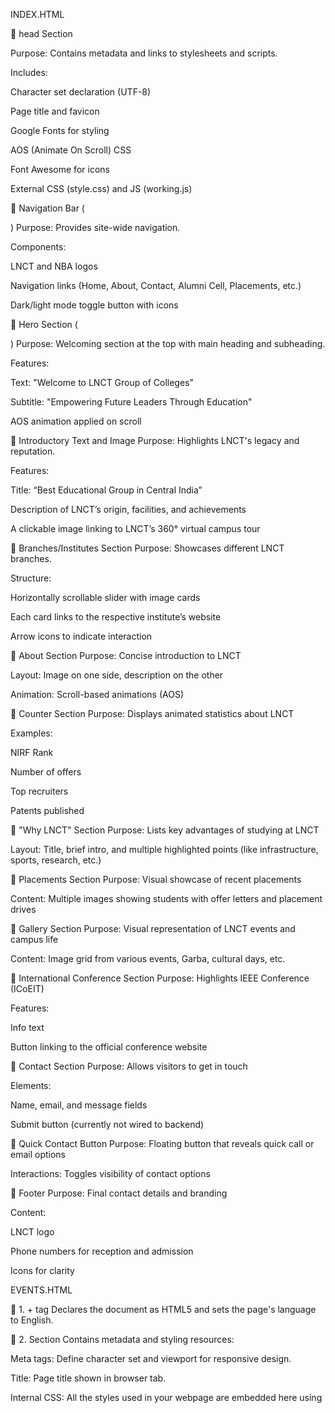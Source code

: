 INDEX.HTML 

🔹 head Section

Purpose: Contains metadata and links to stylesheets and scripts.

Includes:

Character set declaration (UTF-8)

Page title and favicon

Google Fonts for styling

AOS (Animate On Scroll) CSS

Font Awesome for icons

External CSS (style.css) and JS (working.js)

🔹 Navigation Bar (<nav>)
Purpose: Provides site-wide navigation.

Components:

LNCT and NBA logos

Navigation links (Home, About, Contact, Alumni Cell, Placements, etc.)

Dark/light mode toggle button with icons

🔹 Hero Section (<section class="hero">)
Purpose: Welcoming section at the top with main heading and subheading.

Features:

Text: "Welcome to LNCT Group of Colleges"

Subtitle: "Empowering Future Leaders Through Education"

AOS animation applied on scroll

🔹 Introductory Text and Image
Purpose: Highlights LNCT's legacy and reputation.

Features:

Title: “Best Educational Group in Central India”

Description of LNCT’s origin, facilities, and achievements

A clickable image linking to LNCT’s 360° virtual campus tour

🔹 Branches/Institutes Section
Purpose: Showcases different LNCT branches.

Structure:

Horizontally scrollable slider with image cards

Each card links to the respective institute’s website

Arrow icons to indicate interaction

🔹 About Section
Purpose: Concise introduction to LNCT

Layout: Image on one side, description on the other

Animation: Scroll-based animations (AOS)

🔹 Counter Section
Purpose: Displays animated statistics about LNCT

Examples:

NIRF Rank

Number of offers

Top recruiters

Patents published

🔹 "Why LNCT" Section
Purpose: Lists key advantages of studying at LNCT

Layout: Title, brief intro, and multiple highlighted points (like infrastructure, sports, research, etc.)

🔹 Placements Section
Purpose: Visual showcase of recent placements

Content: Multiple images showing students with offer letters and placement drives

🔹 Gallery Section
Purpose: Visual representation of LNCT events and campus life

Content: Image grid from various events, Garba, cultural days, etc.

🔹 International Conference Section
Purpose: Highlights IEEE Conference (ICoEIT)

Features:

Info text

Button linking to the official conference website

🔹 Contact Section
Purpose: Allows visitors to get in touch

Elements:

Name, email, and message fields

Submit button (currently not wired to backend)

🔹 Quick Contact Button
Purpose: Floating button that reveals quick call or email options

Interactions: Toggles visibility of contact options

🔹 Footer
Purpose: Final contact details and branding

Content:

LNCT logo

Phone numbers for reception and admission

Icons for clarity


EVENTS.HTML

🔹 1. <!DOCTYPE html> + <html> tag
Declares the document as HTML5 and sets the page's language to English.

🔹 2. <head> Section
Contains metadata and styling resources:

Meta tags: Define character set and viewport for responsive design.

Title: Page title shown in browser tab.

Internal CSS: All the styles used in your webpage are embedded here using <style>.

🔹 3. <style> Section (within <head>)
This section styles your entire page:

Variables: Declares CSS variables for colors and theme.

body background: Applies a LNCT background image with a translucent white overlay.

Navigation bar: Sticky navbar with logos and menu buttons.

Sliders: Two horizontally scrolling image sliders for events.

Buttons and Cards: Styling for contact and quick contact buttons.

Footer: Fully styled contact details and social media icons.

Animation (@keyframes scroll): Enables continuous scrolling for image sliders.

🔹 4. <body> Starts
🔸 Navigation Bar (<nav>)
Sticky top bar with the LNCT logo, NBA logo, and menu buttons linking to different sections/pages.

🔸 Section Title: LNCT Events
Big heading centered with decorative dashes.

Introduces the events section of the page.

🔸 Image Sliders (.slider-container1 and .slider-container2)
Two auto-scrolling image carousels that show LNCT event photos.

slider-track1 scrolls left to right, slider-track2 scrolls in reverse.

Each image links to https://lnct.ac.in/recent-events.

🔸 Separator
A black line used to visually divide sections of the page.

🔸 Quick Contact Button
Fixed-position button at the bottom-right.

Clicking it reveals quick links to call or email LNCT.

Includes JavaScript logic to toggle the contact options and auto-close when clicking outside.

🔸 Footer (<footer>)
Contains:

LNCT logo

Contact Information: Reception, Admission Cell, T&P Cell, Email, Address

Social Media Icons: Instagram, YouTube, Facebook

Credits: Lists contributors (Team GUI)

Copyright

🔸 Floating Admission Bar
Vertical bar on the right with the text "Admission Open"

Clicking it redirects to LNCT's admissions portal.

🔸 JavaScript
Adds interactivity for the quick contact toggle:

contactToggle: Button to open/close contact options.

Automatically closes if the user clicks outside the quick-contact box.

✅ Summary of Functionality:
Feature	Description
Navigation Bar	Navigation to key LNCT sections
Image Sliders	Visual showcase of recent events
Quick Contact	Floating button for fast communication
Footer	Contact details + social media links
Admission Bar	Prominent link to the admission portal
JavaScript	Enables contact toggle interaction


